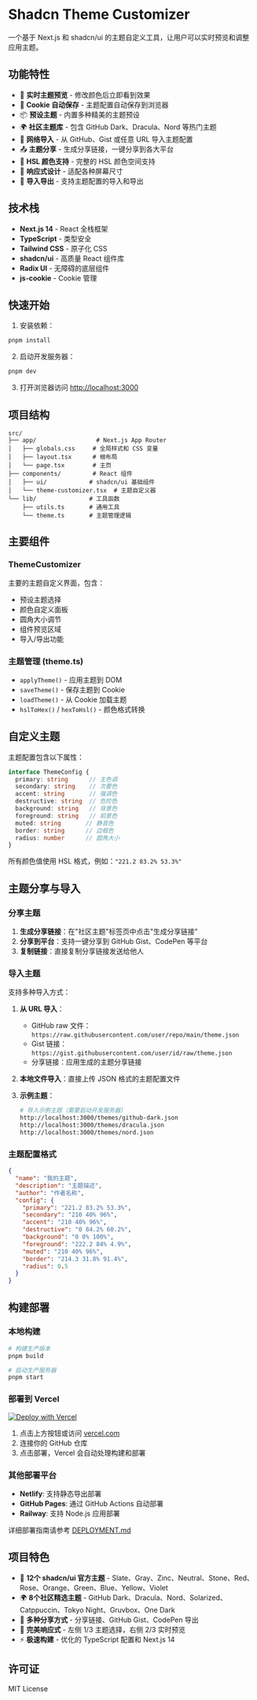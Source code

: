 # Shadcn Theme Customizer

一个基于 Next.js 和 shadcn/ui 的主题自定义工具，让用户可以实时预览和调整应用主题。

## 功能特性

- 🎨 **实时主题预览** - 修改颜色后立即看到效果
- 🍪 **Cookie 自动保存** - 主题配置自动保存到浏览器
- 📦 **预设主题** - 内置多种精美的主题预设
- 🌍 **社区主题库** - 包含 GitHub Dark、Dracula、Nord 等热门主题
- 🔗 **网络导入** - 从 GitHub、Gist 或任意 URL 导入主题配置
- 📤 **主题分享** - 生成分享链接，一键分享到各大平台
- 🎯 **HSL 颜色支持** - 完整的 HSL 颜色空间支持
- 📱 **响应式设计** - 适配各种屏幕尺寸
- 🔧 **导入导出** - 支持主题配置的导入和导出

## 技术栈

- **Next.js 14** - React 全栈框架
- **TypeScript** - 类型安全
- **Tailwind CSS** - 原子化 CSS
- **shadcn/ui** - 高质量 React 组件库
- **Radix UI** - 无障碍的底层组件
- **js-cookie** - Cookie 管理

## 快速开始

1. 安装依赖：
```bash
pnpm install
```

2. 启动开发服务器：
```bash
pnpm dev
```

3. 打开浏览器访问 [http://localhost:3000](http://localhost:3000)

## 项目结构

```
src/
├── app/                 # Next.js App Router
│   ├── globals.css     # 全局样式和 CSS 变量
│   ├── layout.tsx      # 根布局
│   └── page.tsx        # 主页
├── components/         # React 组件
│   ├── ui/            # shadcn/ui 基础组件
│   └── theme-customizer.tsx  # 主题自定义器
└── lib/               # 工具函数
    ├── utils.ts       # 通用工具
    └── theme.ts       # 主题管理逻辑
```

## 主要组件

### ThemeCustomizer
主要的主题自定义界面，包含：
- 预设主题选择
- 颜色自定义面板
- 圆角大小调节
- 组件预览区域
- 导入/导出功能

### 主题管理 (theme.ts)
- `applyTheme()` - 应用主题到 DOM
- `saveTheme()` - 保存主题到 Cookie
- `loadTheme()` - 从 Cookie 加载主题
- `hslToHex()` / `hexToHsl()` - 颜色格式转换

## 自定义主题

主题配置包含以下属性：

```typescript
interface ThemeConfig {
  primary: string      // 主色调
  secondary: string    // 次要色
  accent: string       // 强调色
  destructive: string  // 危险色
  background: string   // 背景色
  foreground: string   // 前景色
  muted: string       // 静音色
  border: string      // 边框色
  radius: number      // 圆角大小
}
```

所有颜色值使用 HSL 格式，例如：`"221.2 83.2% 53.3%"`

## 主题分享与导入

### 分享主题

1. **生成分享链接**：在"社区主题"标签页中点击"生成分享链接"
2. **分享到平台**：支持一键分享到 GitHub Gist、CodePen 等平台
3. **复制链接**：直接复制分享链接发送给他人

### 导入主题

支持多种导入方式：

1. **从 URL 导入**：
   - GitHub raw 文件：`https://raw.githubusercontent.com/user/repo/main/theme.json`
   - Gist 链接：`https://gist.githubusercontent.com/user/id/raw/theme.json`
   - 分享链接：应用生成的主题分享链接

2. **本地文件导入**：直接上传 JSON 格式的主题配置文件

3. **示例主题**：
   ```bash
   # 导入示例主题（需要启动开发服务器）
   http://localhost:3000/themes/github-dark.json
   http://localhost:3000/themes/dracula.json
   http://localhost:3000/themes/nord.json
   ```

### 主题配置格式

```json
{
  "name": "我的主题",
  "description": "主题描述",
  "author": "作者名称",
  "config": {
    "primary": "221.2 83.2% 53.3%",
    "secondary": "210 40% 96%",
    "accent": "210 40% 96%",
    "destructive": "0 84.2% 60.2%",
    "background": "0 0% 100%",
    "foreground": "222.2 84% 4.9%",
    "muted": "210 40% 96%",
    "border": "214.3 31.8% 91.4%",
    "radius": 0.5
  }
}
```

## 构建部署

### 本地构建

```bash
# 构建生产版本
pnpm build

# 启动生产服务器
pnpm start
```

### 部署到 Vercel

[![Deploy with Vercel](https://vercel.com/button)](https://vercel.com/new/clone?repository-url=https://github.com/你的用户名/shadcn-theme)

1. 点击上方按钮或访问 [vercel.com](https://vercel.com)
2. 连接你的 GitHub 仓库
3. 点击部署，Vercel 会自动处理构建和部署

### 其他部署平台

- **Netlify**: 支持静态导出部署
- **GitHub Pages**: 通过 GitHub Actions 自动部署
- **Railway**: 支持 Node.js 应用部署

详细部署指南请参考 [DEPLOYMENT.md](./DEPLOYMENT.md)

## 项目特色

- 🎨 **12个 shadcn/ui 官方主题** - Slate、Gray、Zinc、Neutral、Stone、Red、Rose、Orange、Green、Blue、Yellow、Violet
- 🌍 **8个社区精选主题** - GitHub Dark、Dracula、Nord、Solarized、Catppuccin、Tokyo Night、Gruvbox、One Dark
- 🔗 **多种分享方式** - 分享链接、GitHub Gist、CodePen 导出
- 📱 **完美响应式** - 左侧 1/3 主题选择，右侧 2/3 实时预览
- ⚡ **极速构建** - 优化的 TypeScript 配置和 Next.js 14

## 许可证

MIT License
